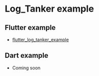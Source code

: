 # Log_Tanker example

## Flutter example
- [flutter_log_tanker_example](flutter_log_tanker_example)

## Dart example
- Coming soon

<!--
- [dart_log_tanker_example](dart_log_tanker_example)
-->
